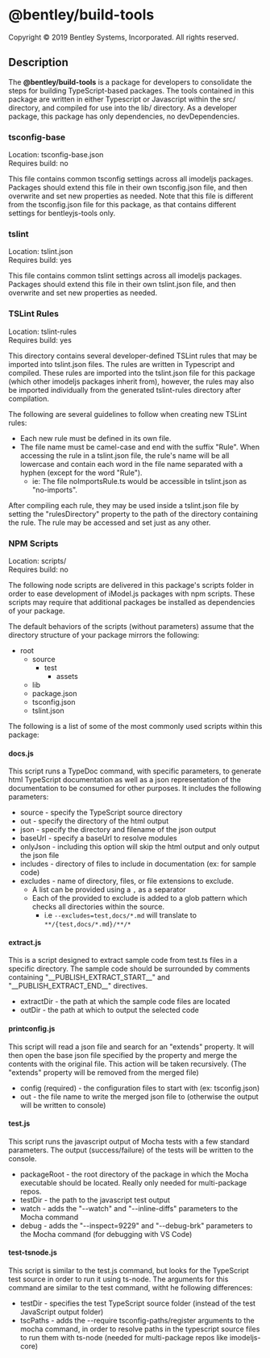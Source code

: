 # @bentley/build-tools

Copyright © 2019 Bentley Systems, Incorporated. All rights reserved.

## Description

The __@bentley/build-tools__ is a package for developers to consolidate the steps for building TypeScript-based packages. The tools contained in this package are written in either Typescript or Javascript within the src/ directory, and compiled for use into the lib/ directory. As a developer package, this package has only dependencies, no devDependencies.

### tsconfig-base

Location: tsconfig-base.json\
Requires build: no

This file contains common tsconfig settings across all imodeljs packages. Packages should extend this file in their own tsconfig.json file, and then overwrite and set new properties as needed. Note that this file is different from the tsconfig.json file for this package, as that contains different settings for bentleyjs-tools only.

### tslint

Location: tslint.json\
Requires build: yes

This file contains common tslint settings across all imodeljs packages. Packages should extend this file in their own tslint.json file, and then overwrite and set new properties as needed.

### TSLint Rules

Location: tslint-rules\
Requires build: yes

This directory contains several developer-defined TSLint rules that may be imported into tslint.json files. The rules are written in Typescript and compiled. These rules are imported into the tslint.json file for this package (which other imodeljs packages inherit from), however, the rules may also be imported individually from the generated tslint-rules directory after compilation.

The following are several guidelines to follow when creating new TSLint rules:

- Each new rule must be defined in its own file.
- The file name must be camel-case and end with the suffix "Rule". When accessing the rule in a tslint.json file, the rule's name will be all lowercase and contain each word in the file name separated with a hyphen (except for the word "Rule").
  - ie: The file noImportsRule.ts would be accessible in tslint.json as "no-imports".

After compiling each rule, they may be used inside a tslint.json file by setting the "rulesDirectory" property to the path of the directory containing the rule. The rule may be accessed and set just as any other.

### NPM Scripts

Location: scripts/\
Requires build: no

The following node scripts are delivered in this package's scripts folder in order to ease development of iModel.js packages with npm scripts. These scripts may require that additional packages be installed as dependencies of your package.

The default behaviors of the scripts (without parameters) assume that the directory structure of your package mirrors the following:

- root
  - source
    - test
      - assets
  - lib
  - package.json
  - tsconfig.json
  - tslint.json

The following is a list of some of the most commonly used scripts within this package:

#### docs.js

This script runs a TypeDoc command, with specific parameters, to generate html TypeScript documentation as well as a json representation of the documentation to be consumed for other purposes. It includes the following parameters:

- source - specify the TypeScript source directory
- out - specify the directory of the html output
- json - specify the directory and filename of the json output
- baseUrl - specify a baseUrl to resolve modules
- onlyJson - including this option will skip the html output and only output the json file
- includes - directory of files to include in documentation (ex: for sample code)
- excludes - name of directory, files, or file extensions to exclude.
  - A list can be provided using a `,` as a separator
  - Each of the provided to exclude is added to a glob pattern which checks all directories within the source.
    - i.e `--excludes=test,docs/*.md` will translate to `**/{test,docs/*.md}/**/*`

#### extract.js

This is a script designed to extract sample code from test.ts files in a specific directory. The sample code should be surrounded by comments containing "\_\_PUBLISH_EXTRACT_START\_\_" and "\_\_PUBLISH_EXTRACT_END\_\_" directives.

- extractDir - the path at which the sample code files are located
- outDir - the path at which to output the selected code

#### printconfig.js

This script will read a json file and search for an "extends" property. It will then open the base json file specified by the property and merge the contents with the original file. This action will be taken recursively. (The "extends" property will be removed from the merged file)

- config (required) - the configuration files to start with (ex: tsconfig.json)
- out - the file name to write the merged json file to (otherwise the output will be written to console)

#### test.js

This script runs the javascript output of Mocha tests with a few standard parameters. The output (success/failure) of the tests will be written to the console.

- packageRoot - the root directory of the package in which the Mocha executable should be located. Really only needed for multi-package repos.
- testDir - the path to the javascript test output
- watch - adds the "--watch" and "--inline-diffs" parameters to the Mocha command
- debug - adds the "--inspect=9229" and "--debug-brk" parameters to the Mocha command (for debugging with VS Code)

#### test-tsnode.js

This script is similar to the test.js command, but looks for the TypeScript test source in order to run it using ts-node. The arguments for this command are similar to the test command, witht he following differences:

- testDir - specifies the test TypeScript source folder (instead of the test JavaScript output folder)
- tscPaths - adds the --require tsconfig-paths/register arguments to the mocha command, in order to resolve paths in the typescript source files to run them with ts-node (needed for multi-package repos like imodeljs-core)
